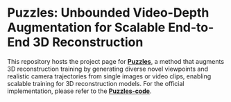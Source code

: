 # Puzzles: Unbounded Video-Depth Augmentation for Scalable End-to-End 3D Reconstruction
This repository hosts the project page for [**Puzzles**](https://jiahao-ma.github.io/puzzles/), a method that augments 3D reconstruction training by generating diverse novel viewpoints and realistic camera trajectories from single images or video clips, enabling scalable training for 3D reconstruction models. For the official implementation, please refer to the [**Puzzles-code**](https://github.com/Jiahao-Ma/puzzles-code).
